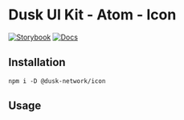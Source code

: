 # Dusk UI Kit - Atom - Icon

[![Storybook](https://img.shields.io/badge/Storybook-Component_Playground-%23FF4785?style=flat&logo=storybook)](https://dusk-network.github.io/dusk-ui-kit/?path=/story/components-atoms-icon)
[![Docs](https://img.shields.io/badge/Documentation-%235E35CF?style=flat)](https://dusk-network.github.io/dusk-ui-kit/docs/components/atoms/icon)

## Installation

```
npm i -D @dusk-network/icon
```

## Usage

<!-- MARKDOWN-AUTO-DOCS:START (CODE:src=../../../examples/src/atoms/Icon_01.svelte) -->
<!-- MARKDOWN-AUTO-DOCS:END -->
